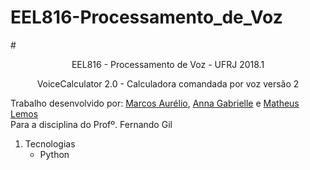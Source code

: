# EEL816-Processamento_de_Voz
#<p align='center'>EEL816 - Processamento de Voz - UFRJ 2018.1</p>
<p align='center'>VoiceCalculator 2.0 - Calculadora comandada por voz versão 2</p>

Trabalho desenvolvido por: [Marcos Aurélio](https://github.com/Maasouza), [Anna Gabrielle](https://github.com/AnnaGabrielle) e [Matheus Lemos](https://github.com/Lemos-san)<br>
Para a disciplina do Profº. Fernando Gil

1. Tecnologias
    * Python  

